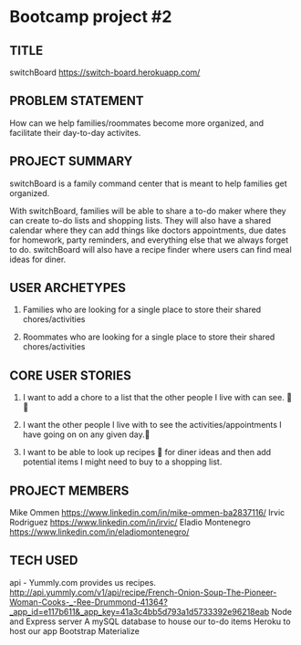 # Bootcamp project #2

## TITLE
switchBoard
https://switch-board.herokuapp.com/

## PROBLEM STATEMENT
How can we help families/roommates become more organized, and facilitate their day-to-day activites.

## PROJECT SUMMARY
switchBoard is a family command center that is meant to help families get organized.  

With switchBoard, families will be able to share a to-do maker where they can create to-do lists and shopping lists.  They will also have a shared calendar where they can add things like doctors appointments, due dates for homework, party reminders, and everything else that we always forget to do.  switchBoard will also have a recipe finder where users can find meal ideas for diner.

## USER ARCHETYPES
1. Families who are looking for a single place to store their shared chores/activities 

2. Roommates who are looking for a single place to store their shared chores/activities

## CORE USER STORIES
1. I want to add a chore to a list that the other people I live with can see. :memo::pencil:

2.  I want the other people I live with to see the activities/appointments I have going on on any given day.:calendar:	

3.  I want to be able to look up recipes :poultry_leg: for diner ideas and then add potential items I might need to buy to a shopping list. 

## PROJECT MEMBERS
Mike Ommen
https://www.linkedin.com/in/mike-ommen-ba2837116/
Irvic Rodriguez
https://www.linkedin.com/in/irvic/
Eladio Montenegro
https://www.linkedin.com/in/eladiomontenegro/


## TECH USED
api - Yummly.com provides us recipes. http://api.yummly.com/v1/api/recipe/French-Onion-Soup-The-Pioneer-Woman-Cooks-_-Ree-Drummond-41364?_app_id=e117b611&_app_key=41a3c4bb5d793a1d5733392e96218eab
Node and Express server
A mySQL database to house our to-do items
Heroku to host our app
Bootstrap 
Materialize




